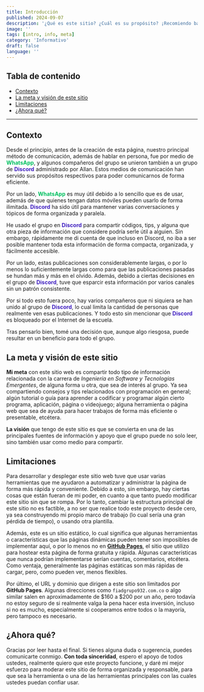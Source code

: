 ```yaml
---
title: Introducción
published: 2024-09-07
description: '¿Qué es este sitio? ¿Cuál es su propósito? ¡Recomiendo bastante que leas este artículo de bienvenida!'
image: ''
tags: [intro, info, meta]
category: 'Informativo'
draft: false 
language: ''
---
```

<style>
.wg, .dp, .gg { transition: color 1s; }
/* LIGHT MODE COLORS */
.wg  { color: rgb(0, 192, 96); } /* WhatsApp Green */
.dp  { color: rgb(64, 32, 192); } /* Discord Purple */
/*.gg  { color: rgb(64, 64, 64); } /* Gray Github */
/* DARK MODE COLORS */
html.dark .wg  { color: rgb(64, 255, 64); }
html.dark .dp  { color: rgb(160, 128, 255); }
/*html.dark .gg  { color: rgb(160, 160, 160); }
</style>
## Tabla de contenido
- [Contexto](#contexto)
- [La meta y visión de este sitio](#la-meta-y-visión-de-este-sitio)
- [Limitaciones](#limitaciones)
- [¿Ahora qué?](#ahora-qué)
___
## Contexto
Desde el principio, antes de la creación de esta página, nuestro principal método de comunicación, además de hablar en persona, fue por medio de <b class="wg">WhatsApp</b>, y algunos compañeros del grupo se unieron también a un grupo de <b class="dp">Discord</b> administrado por Allan. Estos medios de comunicación han servido sus propósitos respectivos para poder comunicarnos de forma eficiente.

Por un lado, <b class="wg">WhatsApp</b> es muy útil debido a lo sencillo que es de usar, además de que quienes tengan datos móviles pueden usarlo de forma ilimitada. <b class="dp">Discord</b> ha sido útil para mantener varias conversaciones y tópicos de forma organizada y paralela.

He usado el grupo en <b class="dp">Discord</b> para compartir códigos, tips, y alguna que otra pieza de información que considere podría serle útil a alguien. Sin embargo, rápidamente me di cuenta de que incluso en Discord, no iba a ser posible mantener toda esta información de forma compacta, organizada, y fácilmente accesible.

Por un lado, estas publicaciones son considerablemente largas, o por lo menos lo suficientemente largas como para que las publicaciones pasadas se hundan más y más en el olvido. Además, debido a ciertas decisiones en el grupo de <b class="dp">Discord</b>, tuve que esparcir esta información por varios canales sin un patrón consistente.

Por si todo esto fuera poco, hay varios compañeros que ni siquiera se han unido al grupo de <b class="dp">Discord</b>, lo cual limita la cantidad de personas que realmente ven esas publicaciones. Y todo esto sin mencionar que <b class="dp">Discord</b> es bloqueado por el Internet de la escuela.

Tras pensarlo bien, tomé una decisión que, aunque algo riesgosa, puede resultar en un beneficio para todo el grupo.
## La meta y visión de este sitio
**Mi meta** con este sitio web es compartir todo tipo de información relacionada con la carrera de *Ingeniería en Software y Tecnologías Emergentes*, de alguna forma u otra, que sea de interés al grupo. Ya sea compartiendo consejos y tips relacionados con programación en general; algún tutorial o guía para aprender a codificar y programar algún cierto programa, aplicación, página o videojuego; alguna herramienta o página web que sea de ayuda para hacer trabajos de forma más eficiente o presentable, etcétera.

**La visión** que tengo de este sitio es que se convierta en una de las principales fuentes de información y apoyo que el grupo puede no solo leer, sino también usar como medio para compartir.
## Limitaciones
Para desarrollar y desplegar este sitio web tuve que usar varias herramientas que me ayudaron a automatizar y administrar la página de forma más rápida y conveniente. Debido a esto, sin embargo, hay ciertas cosas que están fueran de mi poder, en cuanto a que tanto puedo modificar este sitio sin que se rompa. Por lo tanto, cambiar la estructura principal de este sitio no es factible, a no ser que realice todo este proyecto desde cero, ya sea construyendo mi propio marco de trabajo (lo cual sería una gran pérdida de tiempo), o usando otra plantilla.

Además, este es un sitio estático, lo cual significa que algunas herramientas o características que las páginas dinámicas pueden tener son imposibles de implementar aquí, o por lo menos no en **[GitHub Pages](https://pages.github.com/)**, el sitio que utilizo para hostear esta página de forma gratuita y rápida. Algunas características que nunca podrían implementarse serían cuentas, comentarios, etcétera. Como ventaja, generalmente las páginas estáticas son más rápidas de cargar, pero, como pueden ver, menos flexibles.

Por último, el URL y dominio que dirigen a este sitio son limitados por **GitHub Pages**. Algunas direcciones como `fiadgrupo932.com.co` o algo similar salen en aproximadamente de \$160 a \$200 por un año, pero todavía no estoy seguro de si realmente valga la pena hacer esta inversión, incluso si no es mucho, especialmente si cooperamos entre todos o la mayoría, pero tampoco es necesario.
## ¿Ahora qué?
Gracias por leer hasta el final. Si tienes alguna duda o sugerencia, puedes comunicarte conmigo. **Con toda sinceridad**, espero el apoyo de todos ustedes, realmente quiero que este proyecto funcione, y daré mi mejor esfuerzo para moderar este sitio de forma organizada y responsable, para que sea la herramienta o una de las herramientas principales con las cuales ustedes puedan confiar usar.
